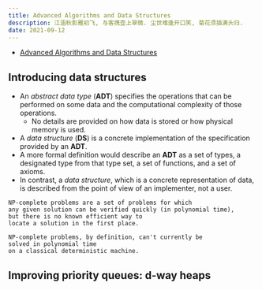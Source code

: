 ```yaml
---
title: Advanced Algorithms and Data Structures
description: 江涵秋影雁初飞, 与客携壶上翠微. 尘世难逢开口笑, 菊花须插满头归.
date: 2021-09-12
---
```


* [Advanced Algorithms and Data Structures](https://www.manning.com/books/advanced-algorithms-and-data-structures)

## Introducing data structures

* An *abstract data type* (**ADT**) specifies the
  operations that can be performed on some data and
  the computational complexity of those operations.
  - No details are provided on how data is stored
    or how physical memory is used.
* A *data structure* (**DS**) is a concrete
  implementation of the specification
  provided by an **ADT**.
* A more formal definition would describe an **ADT** as
  a set of types, a designated type from that type set,
  a set of functions, and a set of axioms.
* In contrast, a *data structure*, which is a concrete
  representation of data, is described from
  the point of view of an implementer, not a user.

```
NP-complete problems are a set of problems for which
any given solution can be verified quickly (in polynomial time),
but there is no known efficient way to
locate a solution in the first place.

NP-complete problems, by definition, can't currently be
solved in polynomial time
on a classical deterministic machine.
```

## Improving priority queues: d-way heaps
